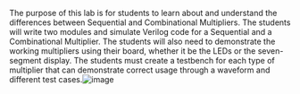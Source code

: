 The purpose of this lab is for students to learn about and understand the differences between Sequential and Combinational Multipliers. The students will write two modules and simulate Verilog code for a Sequential and a Combinational Multiplier. The students will also need to demonstrate the working multipliers using their board, whether it be the LEDs or the seven-segment display. The students must create a testbench for each type of multiplier that can demonstrate correct usage through a waveform and different test cases.![image](https://github.com/user-attachments/assets/6c7b1390-1598-4369-b4e2-a6f026025797)
